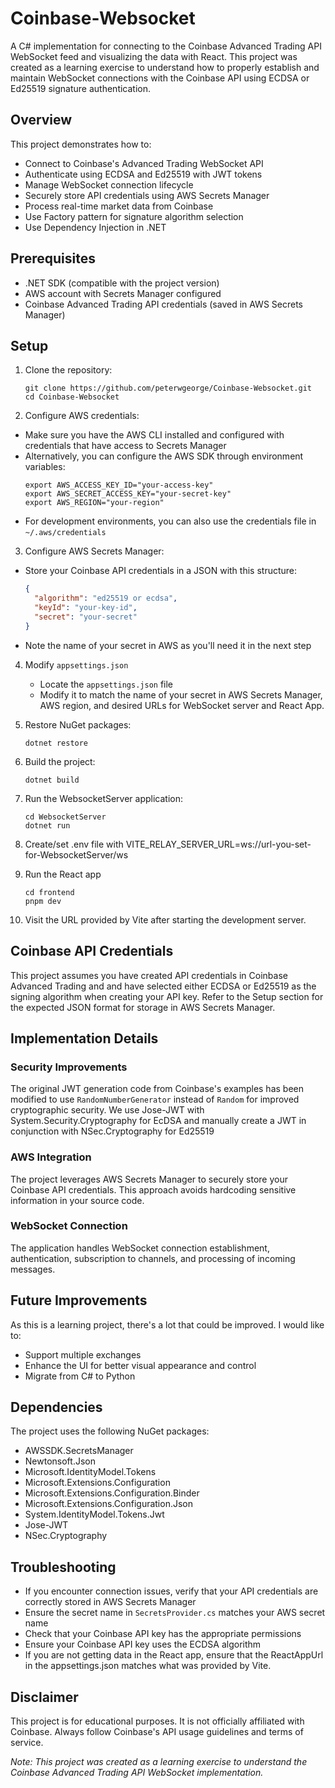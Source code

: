 # Coinbase-Websocket

A C# implementation for connecting to the Coinbase Advanced Trading API WebSocket feed and visualizing the data with React. This project was created as a learning exercise to understand how to properly establish and maintain WebSocket connections with the Coinbase API using ECDSA or Ed25519 signature authentication.

## Overview

This project demonstrates how to:

- Connect to Coinbase's Advanced Trading WebSocket API
- Authenticate using ECDSA and Ed25519 with JWT tokens
- Manage WebSocket connection lifecycle
- Securely store API credentials using AWS Secrets Manager
- Process real-time market data from Coinbase
- Use Factory pattern for signature algorithm selection
- Use Dependency Injection in .NET

## Prerequisites

- .NET SDK (compatible with the project version)
- AWS account with Secrets Manager configured
- Coinbase Advanced Trading API credentials (saved in AWS Secrets Manager)

## Setup

1. Clone the repository:
   ```
   git clone https://github.com/peterwgeorge/Coinbase-Websocket.git
   cd Coinbase-Websocket
   ```

2. Configure AWS credentials:
- Make sure you have the AWS CLI installed and configured with credentials that have access to Secrets Manager
- Alternatively, you can configure the AWS SDK through environment variables:
  ```
  export AWS_ACCESS_KEY_ID="your-access-key"
  export AWS_SECRET_ACCESS_KEY="your-secret-key"
  export AWS_REGION="your-region"
  ```
- For development environments, you can also use the credentials file in `~/.aws/credentials`

3. Configure AWS Secrets Manager:
- Store your Coinbase API credentials in a JSON with this structure:
  ```json
  {
    "algorithm": "ed25519 or ecdsa",
    "keyId": "your-key-id", 
    "secret": "your-secret"
  }
  ```
- Note the name of your secret in AWS as you'll need it in the next step

4. Modify `appsettings.json`
   - Locate the `appsettings.json` file
   - Modify it to match the name of your secret in AWS Secrets Manager, AWS region, and desired URLs for WebSocket server and React App.

5. Restore NuGet packages:
   ```
   dotnet restore
   ```
6. Build the project:
   ```
   dotnet build
   ```

7. Run the WebsocketServer application:
   ```
   cd WebsocketServer
   dotnet run
   ```
8. Create/set .env file with VITE_RELAY_SERVER_URL=ws://url-you-set-for-WebsocketServer/ws

9. Run the React app
   ```
   cd frontend
   pnpm dev
   ```

10. Visit the URL provided by Vite after starting the development server. 

## Coinbase API Credentials

This project assumes you have created API credentials in Coinbase Advanced Trading and and have selected either ECDSA or Ed25519 as the signing algorithm when creating your API key. Refer to the Setup section for the expected JSON format for storage in AWS Secrets Manager.

## Implementation Details

### Security Improvements

The original JWT generation code from Coinbase's examples has been modified to use `RandomNumberGenerator` instead of `Random` for improved cryptographic security. We use Jose-JWT with System.Security.Cryptography for EcDSA and manually create a JWT in conjunction with NSec.Cryptography for Ed25519

### AWS Integration

The project leverages AWS Secrets Manager to securely store your Coinbase API credentials. This approach avoids hardcoding sensitive information in your source code.

### WebSocket Connection

The application handles WebSocket connection establishment, authentication, subscription to channels, and processing of incoming messages.

## Future Improvements

As this is a learning project, there's a lot that could be improved. I would like to:

- Support multiple exchanges
- Enhance the UI for better visual appearance and control
- Migrate from C# to Python

## Dependencies

The project uses the following NuGet packages:
- AWSSDK.SecretsManager
- Newtonsoft.Json
- Microsoft.IdentityModel.Tokens
- Microsoft.Extensions.Configuration
- Microsoft.Extensions.Configuration.Binder
- Microsoft.Extensions.Configuration.Json
- System.IdentityModel.Tokens.Jwt
- Jose-JWT
- NSec.Cryptography

## Troubleshooting

- If you encounter connection issues, verify that your API credentials are correctly stored in AWS Secrets Manager
- Ensure the secret name in `SecretsProvider.cs` matches your AWS secret name
- Check that your Coinbase API key has the appropriate permissions
- Ensure your Coinbase API key uses the ECDSA algorithm
- If you are not getting data in the React app, ensure that the ReactAppUrl in the appsettings.json matches what was provided by Vite. 

## Disclaimer

This project is for educational purposes. It is not officially affiliated with Coinbase. Always follow Coinbase's API usage guidelines and terms of service.


*Note: This project was created as a learning exercise to understand the Coinbase Advanced Trading API WebSocket implementation.*
